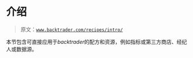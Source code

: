 # 介绍

> 原文：[`www.backtrader.com/recipes/intro/`](https://www.backtrader.com/recipes/intro/)

本节包含可直接应用于*backtrader*的配方和资源，例如指标或第三方商店、经纪人或数据源。
